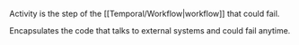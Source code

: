 Activity is the step of the [[Temporal/Workflow|workflow]] that could fail. 

Encapsulates the code that talks to external systems and could fail anytime.
